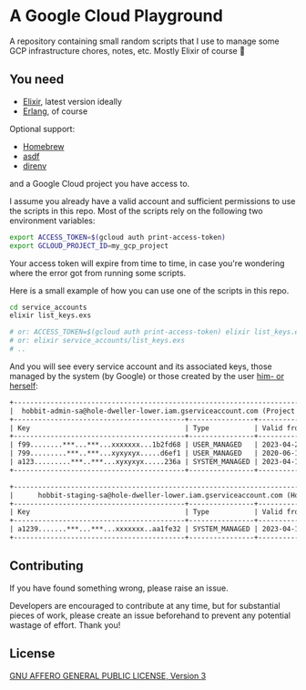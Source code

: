 # A Google Cloud Playground

A repository containing small random scripts that I use to manage some GCP infrastructure chores, notes, etc. Mostly Elixir of course 🍺

## You need

- [Elixir](https://elixir-lang.org), latest version ideally
- [Erlang](https://www.erlang.org/), of course

Optional support:

- [Homebrew](https://brew.sh)
- [asdf](https://asdf-vm.com/#/core-manage-asdf-vm?id=install-asdf-vm)
- [direnv](https://direnv.net)

and a Google Cloud project you have access to.

I assume you already have a valid account and sufficient permissions to use the scripts in this repo. Most of the scripts rely on the following two environment variables:

```sh
export ACCESS_TOKEN=$(gcloud auth print-access-token)
export GCLOUD_PROJECT_ID=my_gcp_project
```

Your access token will expire from time to time, in case you're wondering where the error got from running some scripts.

Here is a small example of how you can use one of the scripts in this repo.

```sh
cd service_accounts
elixir list_keys.exs

# or: ACCESS_TOKEN=$(gcloud auth print-access-token) elixir list_keys.exs, and skip some steps ;P
# or: elixir service_accounts/list_keys.exs
# ..
```

And you will see every service account and its associated keys, those managed by the system (by Google) or those created by the user [him- or herself](https://english.stackexchange.com/questions/79643/him-or-herself-v-himself-or-herself):

```txt
+---------------------------------------------------------------------------------------------------------+
|  hobbit-admin-sa@hole-dweller-lower.iam.gserviceaccount.com (Project Admin Pro Dweller Hobbit Account)  |
+------------------------------------------+----------------+----------------------+----------------------+
| Key                                      | Type           | Valid from           | Valid to             |
+------------------------------------------+----------------+----------------------+----------------------+
| f99........***...***...xxxxxxx...1b2fd68 | USER_MANAGED   | 2023-04-28T14:49:10Z | 9999-12-31T23:59:59Z |
| 799.........***..***...xyxyxyx.....d6ef1 | USER_MANAGED   | 2020-06-16T07:22:26Z | 9999-12-31T23:59:59Z |
| a123.........***..***...xyxyxyx.....236a | SYSTEM_MANAGED | 2023-04-18T17:59:09Z | 2023-05-04T17:59:09Z |
+------------------------------------------+----------------+----------------------+----------------------+

+---------------------------------------------------------------------------------------------------------+
|      hobbit-staging-sa@hole-dweller-lower.iam.gserviceaccount.com (Hobbit Staging Hole SA)              |
+------------------------------------------+----------------+----------------------+----------------------+
| Key                                      | Type           | Valid from           | Valid to             |
+------------------------------------------+----------------+----------------------+----------------------+
| a1239.......***...***...xxxxxxx..aa1fe32 | SYSTEM_MANAGED | 2023-04-18T17:37:44Z | 2023-05-04T17:37:44Z |
+------------------------------------------+----------------+----------------------+----------------------+
```

## Contributing

If you have found something wrong, please raise an issue.

Developers are encouraged to contribute at any time, but for substantial pieces of work, please create an issue beforehand to prevent any potential wastage of effort. Thank you!

## License

[GNU AFFERO GENERAL PUBLIC LICENSE, Version 3](LICENSE)
